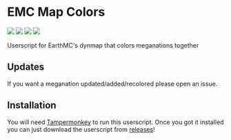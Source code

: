 # EMC Map Colors

![](https://img.shields.io/github/v/release/32Vache/emc-map-colors) ![](https://img.shields.io/github/commit-activity/m/32Vache/emc-map-colors) ![](https://img.shields.io/github/repo-size/32Vache/emc-map-colors) ![](https://img.shields.io/github/downloads/32Vache/emc-map-colors/total)


Userscript for EarthMC's dynmap that colors meganations together

## Updates

If you want a meganation updated/added/recolored please open an issue.

## Installation

You will need [Tampermonkey](https://www.tampermonkey.net/index.php) to run this userscript.
Once you got it installed you can just download the userscript from [releases](https://github.com/32Vache/emc-map-colors/releases/latest)!
